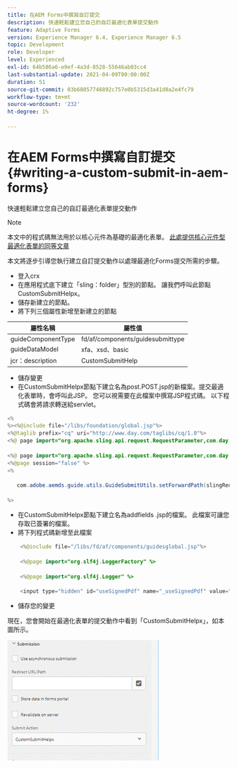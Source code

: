 ```yaml
---
title: 在AEM Forms中撰寫自訂提交
description: 快速輕鬆建立您自己的自訂最適化表單提交動作
feature: Adaptive Forms
version: Experience Manager 6.4, Experience Manager 6.5
topic: Development
role: Developer
level: Experienced
exl-id: 64b586a6-e9ef-4a3d-8528-55646ab03cc4
last-substantial-update: 2021-04-09T00:00:00Z
duration: 51
source-git-commit: 03b68057748892c757e0b5315d3a41d0a2e4fc79
workflow-type: tm+mt
source-wordcount: '232'
ht-degree: 1%

---
```


# 在AEM Forms中撰寫自訂提交 {#writing-a-custom-submit-in-aem-forms}

快速輕鬆建立您自己的自訂最適化表單提交動作

>[!NOTE]
>本文中的程式碼無法用於以核心元件為基礎的最適化表單。
>[此處提供核心元件型最適化表單的同等文章](https://experienceleague.adobe.com/docs/experience-manager-learn/cloud-service/forms/custom-submit-headless-forms/custom-submit-service.html?lang=zh-Hant)


本文將逐步引導您執行建立自訂提交動作以處理最適化Forms提交所需的步驟。

* 登入crx
* 在應用程式底下建立「sling：folder」型別的節點。 讓我們呼叫此節點CustomSubmitHelpx。
* 儲存新建立的節點。
* 將下列三個屬性新增至新建立的節點

| 屬性名稱 | 屬性值 |
|----------------    | ---------------------------------|
| guideComponentType | fd/af/components/guidesubmittype |
| guideDataModel | xfa、xsd、basic |
| jcr：description | CustomSubmitHelp |


* 儲存變更
* 在CustomSubmitHelpx節點下建立名為post.POST.jsp的新檔案。提交最適化表單時，會呼叫此JSP。 您可以視需要在此檔案中撰寫JSP程式碼。 以下程式碼會將請求轉送給servlet。

```java
<%
%><%@include file="/libs/foundation/global.jsp"%>
<%@taglib prefix="cq" uri="http://www.day.com/taglibs/cq/1.0"%>
<%@ page import="org.apache.sling.api.request.RequestParameter,com.day.cq.wcm.api.WCMMode,com.adobe.forms.common.submitutils.CustomParameterRequest,com.adobe.aemds.guide.submitutils.*" %>

<%@ page import="org.apache.sling.api.request.RequestParameter,com.day.cq.wcm.api.WCMMode" %>
<%@page session="false" %>
<%

   com.adobe.aemds.guide.utils.GuideSubmitUtils.setForwardPath(slingRequest,"/bin/storeafsubmission",null,null);

%>
```

* 在CustomSubmitHelpx節點下建立名為addfields .jsp的檔案。 此檔案可讓您存取已簽署的檔案。
* 將下列程式碼新增至此檔案

```java
    <%@include file="/libs/fd/af/components/guidesglobal.jsp"%>

    <%@page import="org.slf4j.LoggerFactory" %>

    <%@page import="org.slf4j.Logger" %>

    <input type="hidden" id="useSignedPdf" name="_useSignedPdf" value=""/>;
```

* 儲存您的變更

現在，您會開始在最適化表單的提交動作中看到「CustomSubmitHelpx」，如本圖所示。

![自訂提交的最適化表單](assets/capture-2.gif)

